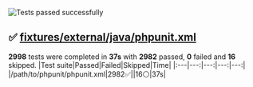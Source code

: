 ![Tests passed successfully](https://img.shields.io/badge/tests-2982%20passed%2C%2016%20skipped-success)
## ✅ <a id="user-content-r0" href="#r0">fixtures/external/java/phpunit.xml</a>
**2998** tests were completed in **37s** with **2982** passed, **0** failed and **16** skipped.
|Test suite|Passed|Failed|Skipped|Time|
|:---|---:|---:|---:|---:|
|/path/to/phpunit/phpunit.xml|2982✅||16⚪|37s|